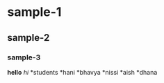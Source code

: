 # sample-1
## sample-2
### sample-3

**hello**
*hi*
*students
  *hani
  *bhavya
  *nissi
  *aish
  *dhana
